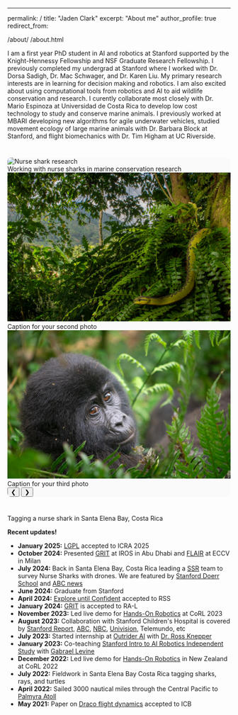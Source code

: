 ---
permalink: /
title: "Jaden Clark"
excerpt: "About me"
author_profile: true
redirect_from:

/about/
/about.html


I am a first year PhD student in AI and robotics at Stanford supported by the Knight-Hennessy Fellowship and NSF Graduate Research Fellowship. I previously completed my undergrad at Stanford where I worked with Dr. Dorsa Sadigh, Dr. Mac Schwager, and Dr. Karen Liu. My primary research interests are in learning for decision making and robotics.
I am also excited about using computational tools from robotics and AI to aid wildlife conservation and research. I curently collaborate most closely with Dr. Mario Espinoza at Universidad de Costa Rica to develop low cost technology to study and conserve marine animals. I previously worked at MBARI developing new algorithms for agile underwater vehicles, studied movement ecology of large marine animals with Dr. Barbara Block at Stanford, and flight biomechanics with Dr. Tim Higham at UC Riverside.
<div class="photo-carousel">
  <div class="carousel-container">
    <div class="carousel-slide active">
      <img src="/images/jaden_nurseshark.png" alt="Nurse shark research">
      <div class="carousel-caption">Working with nurse sharks in marine conservation research</div>
    </div>
    <div class="carousel-slide">
      <img src="/images/atheris.jpeg" alt="Photo 2">
      <div class="carousel-caption">Caption for your second photo</div>
    </div>
    <div class="carousel-slide">
      <img src="/images/gorilla_portrait.jpeg" alt="Photo 3">
      <div class="carousel-caption">Caption for your third photo</div>
    </div>
    <!-- Add more slides as needed -->
  </div>
<button class="carousel-prev" onclick="changeSlide(-1)">❮</button>
<button class="carousel-next" onclick="changeSlide(1)">❯</button>
  <div class="carousel-dots">
    <span class="dot active" onclick="currentSlide(1)"></span>
    <span class="dot" onclick="currentSlide(2)"></span>
    <span class="dot" onclick="currentSlide(3)"></span>
    <!-- Add more dots to match number of slides -->
  </div>
</div>
<style>
.photo-carousel {
  position: relative;
  max-width: 800px;
  margin: 40px auto;
  background: #fafafa;
  border-radius: 8px;
  overflow: hidden;
}

.carousel-container {
  position: relative;
  width: 100%;
  padding-bottom: 66.67%; /* 3:2 aspect ratio - adjust as needed */
}

.carousel-slide {
  position: absolute;
  top: 0;
  left: 0;
  width: 100%;
  height: 100%;
  opacity: 0;
  transition: opacity 0.5s ease-in-out;
}

.carousel-slide.active {
  opacity: 1;
}

.carousel-slide img {
  width: 100%;
  height: 100%;
  object-fit: contain;
  background-color: #f0f0f0;
}

.carousel-caption {
  position: absolute;
  bottom: 0;
  left: 0;
  right: 0;
  background: rgba(0, 0, 0, 0.7);
  color: white;
  padding: 20px;
  font-family: 'Inter', sans-serif;
  font-size: 1rem;
  line-height: 1.5;
}

.carousel-prev,
.carousel-next {
  position: absolute;
  top: 50%;
  transform: translateY(-50%);
  background-color: rgba(0, 0, 0, 0.5);
  color: white;
  border: none;
  padding: 16px;
  font-size: 18px;
  cursor: pointer;
  border-radius: 0 3px 3px 0;
  transition: background-color 0.3s;
  font-family: Arial, sans-serif;
}

.carousel-prev:hover,
.carousel-next:hover {
  background-color: rgba(0, 0, 0, 0.8);
}

.carousel-prev {
  left: 0;
}

.carousel-next {
  right: 0;
  border-radius: 3px 0 0 3px;
}

.carousel-dots {
  text-align: center;
  padding: 20px 0 10px;
}

.dot {
  height: 12px;
  width: 12px;
  margin: 0 5px;
  background-color: #bbb;
  border-radius: 50%;
  display: inline-block;
  cursor: pointer;
  transition: background-color 0.3s;
}

.dot.active,
.dot:hover {
  background-color: #717171;
}

@media screen and (max-width: 768px) {
  .photo-carousel {
    margin: 20px 0;
  }
  
  .carousel-prev,
  .carousel-next {
    padding: 12px;
    font-size: 16px;
  }
  
  .carousel-caption {
    padding: 15px;
    font-size: 0.9rem;
  }
}

.photo-carousel:focus {
  outline: 2px solid #0066cc;
  outline-offset: 2px;
}
</style>
<script>
let slideIndex = 1;

function changeSlide(n) {
  showSlide(slideIndex += n);
}

function currentSlide(n) {
  showSlide(slideIndex = n);
}

function showSlide(n) {
  let slides = document.getElementsByClassName("carousel-slide");
  let dots = document.getElementsByClassName("dot");
  
  if (n > slides.length) {
    slideIndex = 1;
  }
  if (n < 1) {
    slideIndex = slides.length;
  }
  
  for (let i = 0; i < slides.length; i++) {
    slides[i].classList.remove("active");
  }
  
  for (let i = 0; i < dots.length; i++) {
    dots[i].classList.remove("active");
  }
  
  slides[slideIndex - 1].classList.add("active");
  dots[slideIndex - 1].classList.add("active");
}

// Keyboard navigation
document.addEventListener('keydown', function(e) {
  if (e.key === 'ArrowLeft') {
    changeSlide(-1);
  } else if (e.key === 'ArrowRight') {
    changeSlide(1);
  }
});

// Touch/swipe support for mobile
let touchStartX = 0;
let touchEndX = 0;

const carousel = document.querySelector('.photo-carousel');

if (carousel) {
  carousel.addEventListener('touchstart', function(e) {
    touchStartX = e.changedTouches[0].screenX;
  });

  carousel.addEventListener('touchend', function(e) {
    touchEndX = e.changedTouches[0].screenX;
    handleSwipe();
  });
}

function handleSwipe() {
  if (touchEndX < touchStartX - 50) {
    changeSlide(1); // Swipe left, go to next
  }
  if (touchEndX > touchStartX + 50) {
    changeSlide(-1); // Swipe right, go to previous
  }
}
</script>

 Tagging a nurse shark in Santa Elena Bay, Costa Rica

**Recent updates!**

- **January 2025:** [LGPL](https://lgpl-gaits.github.io) accepted to ICRA 2025  
- **October 2024:** Presented [GRIT](https://ieeexplore.ieee.org/document/10403995) at IROS in Abu Dhabi and [FLAIR](https://arxiv.org/abs/2501.05717) at ECCV in Milan  
- **July 2024:** Back in Santa Elena Bay, Costa Rica leading a [SSR](https://stanfordstudentrobotics.org/) team to survey Nurse Sharks with drones. We are featured by [Stanford Doerr School](https://woods.stanford.edu/news/pixels-protection-drones-offer-high-tech-lifeline-shark-conservation) and [ABC news](https://abc7news.com/post/chasing-sharks-meet-stanford-robotics-students-using-drones-artificial-intelligence-track-marine-life-other-creatures/15893736/)
- **June 2024:** Graduate from Stanford
- **April 2024:** [Explore until Confident](https://explore-eqa.github.io/) accepted to RSS  
- **January 2024:** [GRIT](https://ieeexplore.ieee.org/document/10403995) is accepted to RA-L  
- **November 2023:** Led live demo for [Hands-On Robotics](https://handsonrobotics.org/) at CoRL 2023  
- **August 2023:** Collaboration with Stanford Children's Hospital is covered by [Stanford Report](https://news.stanford.edu/stories/2023/08/robo-dogs-unleash-fun-joy-stanford-hospital), [ABC](https://abc7.com/stanford-university-robotic-puppies-hospital-patients/14762540/), [NBC](https://www.youtube.com/watch?v=NcPoppkXObQ&t=38s&ab_channel=StuartBowers), [Univision](https://www.youtube.com/live/6BVQGOm6NU0?t=24s), Telemundo, etc  
- **July 2023:** Started internship at [Outrider AI](https://www.outrider.ai/) with [Dr. Ross Knepper](https://rossknepper.com/)
- **January 2023:** Co-teaching [Stanford Intro to AI Robotics Independent Study](https://pupper-independent-study.readthedocs.io/en/latest/) with [Gabrael Levine](https://www.gabrael.io/)  
- **December 2022:** Led live demo for [Hands-On Robotics](https://handsonrobotics.org/) in New Zealand at CoRL 2022  
- **July 2022:** Fieldwork in Santa Elena Bay Costa Rica tagging sharks, rays, and turtles  
- **April 2022:** Sailed 3000 nautical miles through the Central Pacific to [Palmyra Atoll](https://stanfordatsea2022.blogspot.com/2022/06/palmyra-review.html)  
- **May 2021:** Paper on [Draco flight dynamics](https://academic.oup.com/icb/article/61/2/579/6278350) accepted to ICB  
